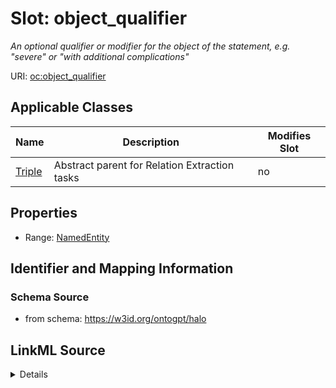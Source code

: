 

# Slot: object_qualifier


_An optional qualifier or modifier for the object of the statement, e.g. "severe" or "with additional complications"_



URI: [oc:object_qualifier](http://w3id.org/ontogpt/ontology-class-templateobject_qualifier)



<!-- no inheritance hierarchy -->





## Applicable Classes

| Name | Description | Modifies Slot |
| --- | --- | --- |
| [Triple](Triple.md) | Abstract parent for Relation Extraction tasks |  no  |







## Properties

* Range: [NamedEntity](NamedEntity.md)





## Identifier and Mapping Information







### Schema Source


* from schema: https://w3id.org/ontogpt/halo




## LinkML Source

<details>
```yaml
name: object_qualifier
description: An optional qualifier or modifier for the object of the statement, e.g.
  "severe" or "with additional complications"
from_schema: https://w3id.org/ontogpt/halo
rank: 1000
alias: object_qualifier
owner: Triple
domain_of:
- Triple
range: NamedEntity

```
</details>